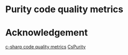 # Purity code quality metrics



# Acknowledgement
[c-sharp code quality metrics](https://github.com/bzuilhof/StaticCodeAnalysis)
[CsPurity](https://github.com/melkster/CsPurity)
